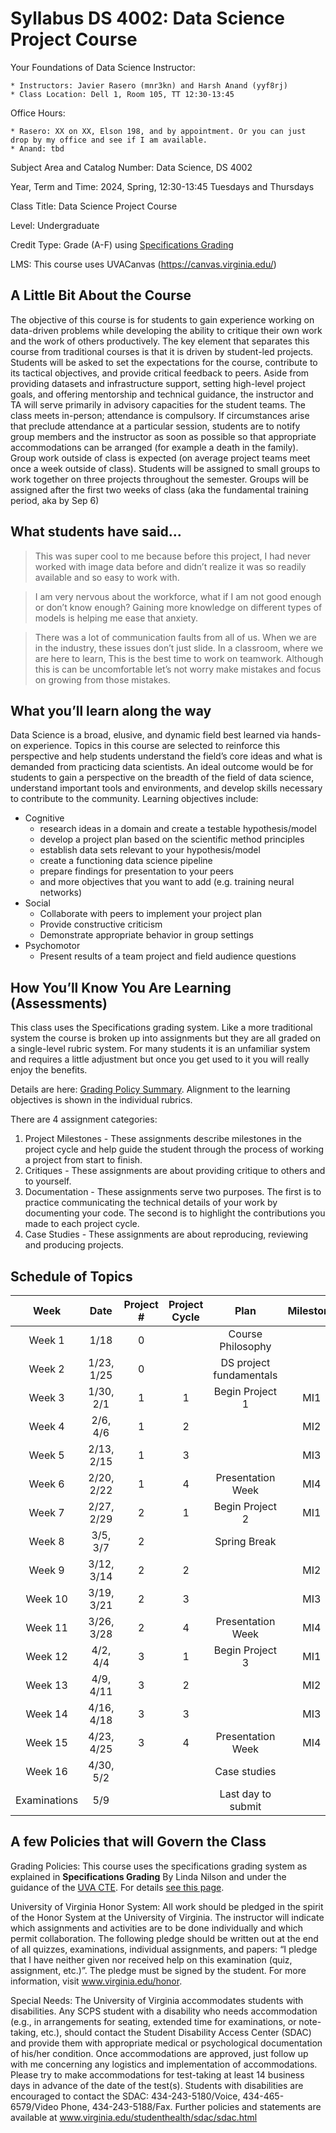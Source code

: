 # Syllabus DS 4002: Data Science Project Course

Your Foundations of Data Science Instructor:

    * Instructors: Javier Rasero (mnr3kn) and Harsh Anand (yyf8rj)
    * Class Location: Dell 1, Room 105, TT 12:30-13:45

Office Hours:

    * Rasero: XX on XX, Elson 198, and by appointment. Or you can just drop by my office and see if I am available.
    * Anand: tbd

Subject Area and Catalog Number: Data Science, DS 4002

Year, Term and Time: 2024, Spring, 12:30-13:45 Tuesdays and Thursdays

Class Title: Data Science Project Course

Level: Undergraduate

Credit Type: Grade (A-F) using [Specifications Grading](https://app.cte.virginia.edu/events/cdi-2x-designing-equitable-grading-schemes)

LMS: This course uses UVACanvas (https://canvas.virginia.edu/)
<br>

## A Little Bit About the Course
The objective of this course is for students to gain experience working on data-driven 
problems while developing the ability to critique their own work and the work of others 
productively. The key element that separates this course from traditional courses is that it 
is driven by student-led projects. Students will be asked to set the expectations for the 
course, contribute to its tactical objectives, and provide critical feedback to peers. Aside 
from providing datasets and infrastructure support, setting high-level project goals, and 
offering mentorship and technical guidance, the instructor and TA will serve primarily in 
advisory capacities for the student teams.
The class meets in-person; attendance is compulsory. If circumstances arise that preclude 
attendance at a particular session, students are to notify group members and the instructor 
as soon as possible so that appropriate accommodations can be arranged (for example a 
death in the family). Group work outside of class is expected (on average project teams meet once a week outside of class). Students will be assigned to 
small groups to work together on three projects throughout the semester. Groups will be 
assigned after the first two weeks of class (aka the fundamental training period, aka by 
Sep 6)

## What students have said...
> This was super cool to me because before this project, I had never worked with image data before and didn’t realize it was so readily available and so easy to work with. 

> I am very nervous about the workforce, what if I am not good enough or don’t know enough? Gaining more knowledge on different types of models is helping me ease that anxiety.

> There was a lot of communication faults from all of us. When we are in the industry, these issues don’t just slide. In a classroom, where we are here to learn, This is the best time to work on teamwork. Although this is can be uncomfortable let’s not worry make mistakes and focus on growing from those mistakes.

## What you’ll learn along the way
Data Science is a broad, elusive, and dynamic field best learned via hands-on experience. 
Topics in this course are selected to reinforce this perspective and help students understand 
the field’s core ideas and what is demanded from practicing data scientists. An ideal 
outcome would be for students to gain a perspective on the breadth of the field of data 
science, understand important tools and environments, and develop skills necessary to 
contribute to the community. Learning objectives include:
* Cognitive
  * research ideas in a domain and create a testable hypothesis/model
  * develop a project plan based on the scientific method principles
  * establish data sets relevant to your hypothesis/model
  * create a functioning data science pipeline
  * prepare findings for presentation to your peers
  * and more objectives that you want to add (e.g. training neural networks)
* Social
  * Collaborate with peers to implement your project plan
  * Provide constructive criticism
  * Demonstrate appropriate behavior in group settings
* Psychomotor
  * Present results of a team project and field audience questions


## How You’ll Know You Are Learning (Assessments)
This class uses the Specifications grading system. Like a more traditional system the course is broken up into assignments but they are all graded on a single-level rubric system. For many students it is an unfamiliar system and requires a little adjustment but once you get used to it you will really enjoy the benefits.

Details are here: [Grading Policy Summary](grading.md). Alignment to the learning objectives is shown in the individual rubrics. 

There are 4 assignment categories:
1. Project Milestones - These assignments describe milestones in the project cycle and help guide the student through the process of working a project from start to finish.
2. Critiques - These assignments are about providing critique to others and to yourself.
3. Documentation - These assignments serve two purposes. The first is to practice communicating the technical details of your work by documenting your code. The second is to highlight the contributions you made to each project cycle.
4. Case Studies - These assignments are about reproducing, reviewing and producing projects.

## Schedule of Topics 

| Week 	| Date|Project # 	|Project Cycle	| Plan 	|Milestone	|
|:---:	|:---:|:---:	|:---:	|:---:	|:---:	|
| Week 1  | 1/18 |0	|  	   | 	Course Philosophy    |	      |
| Week 2  | 1/23, 1/25 |0  |   | DS project fundamentals | |
| Week 3  | 1/30, 2/1 |1  | 1	|Begin Project 1 | MI1	|
| Week 4  | 2/6, 4/6 |1|	2 |   | MI2	|
| Week 5  | 2/13, 2/15 |1 | 3 |    | MI3   |
| Week 6	 | 2/20, 2/22 |1	  | 4 | Presentation Week  | MI4  |
| Week 7  | 2/27, 2/29 |2   | 1	|   Begin Project 2	|MI1 |
| Week 8  | 3/5, 3/7 | 2 |  	| Spring Break | 	|
| Week 9  | 3/12, 3/14 | 2	| 2	| 	  |MI2|
| Week 10 | 3/19, 3/21 |2	| 3	|	  | MI3	|
| Week 11 | 3/26, 3/28 | 2 | 4 | Presentation Week | MI4 |
| Week 12 | 4/2, 4/4 |  3  |	1 | Begin Project 3 | MI1 |
| Week 13 | 4/9, 4/11 | 3 | 2	|   | MI2 |
| Week 14 | 4/16, 4/18 | 3 | 3 | | MI3 |
| Week 15 | 4/23, 4/25 | 3	| 	4| Presentation Week  | MI4  |
| Week 16 | 4/30, 5/2 | 	|  	| Case studies |  	|
| Examinations | 5/9 | | | Last day to submit| |


## A few Policies that will Govern the Class

Grading Policies: This course uses the specifications grading system as explained in **Specifications Grading** By Linda Nilson and under the guidance of the [UVA CTE](https://app.cte.virginia.edu/events/cdi-2x-designing-equitable-grading-schemes). For details [see this page](grading.md).

University of Virginia Honor System: All work should be pledged in the spirit of the Honor System at the University of Virginia. The instructor will indicate which assignments and activities are to be done individually and which permit collaboration. The following pledge should be written out at the end of all quizzes, examinations, individual assignments, and papers:  “I pledge that I have neither given nor received help on this examination (quiz, assignment, etc.)”.  The pledge must be signed by the student. For more information, visit www.virginia.edu/honor.


Special Needs:  The University of Virginia accommodates students with disabilities. Any SCPS student with a disability who needs accommodation (e.g., in arrangements for seating, extended time for examinations, or note-taking, etc.), should contact the Student Disability Access Center (SDAC) and provide them with appropriate medical or psychological documentation of his/her condition. Once accommodations are approved, just follow up with me concerning any logistics and implementation of accommodations.  Please try to make accommodations for test-taking at least 14 business days in advance of the date of the test(s). Students with disabilities are encouraged to contact the SDAC: 434-243-5180/Voice, 434-465-6579/Video Phone, 434-243-5188/Fax. Further policies and statements are available at www.virginia.edu/studenthealth/sdac/sdac.html

